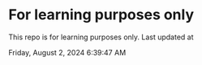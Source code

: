 # For learning purposes only
This repo is for learning purposes only.
Last updated at

Friday, August 2, 2024 6:39:47 AM


